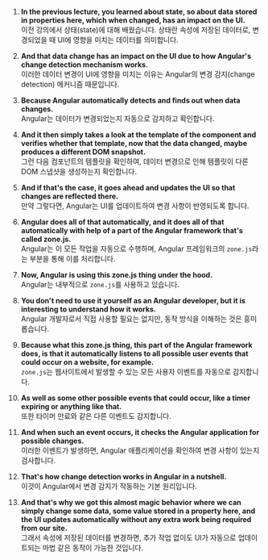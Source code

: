 1. **In the previous lecture, you learned about state, so about data stored in properties here, which when changed, has an impact on the UI.**  
   이전 강의에서 상태(state)에 대해 배웠습니다. 상태란 속성에 저장된 데이터로, 변경되었을 때 UI에 영향을 미치는 데이터를 의미합니다.

2. **And that data change has an impact on the UI due to how Angular's change detection mechanism works.**  
   이러한 데이터 변경이 UI에 영향을 미치는 이유는 Angular의 변경 감지(change detection) 메커니즘 때문입니다.

3. **Because Angular automatically detects and finds out when data changes.**  
   Angular는 데이터가 변경되었는지 자동으로 감지하고 확인합니다.

4. **And it then simply takes a look at the template of the component and verifies whether that template, now that the data changed, maybe produces a different DOM snapshot.**  
   그런 다음 컴포넌트의 템플릿을 확인하여, 데이터 변경으로 인해 템플릿이 다른 DOM 스냅샷을 생성하는지 확인합니다.

5. **And if that's the case, it goes ahead and updates the UI so that changes are reflected there.**  
   만약 그렇다면, Angular는 UI를 업데이트하여 변경 사항이 반영되도록 합니다.

6. **Angular does all of that automatically, and it does all of that automatically with help of a part of the Angular framework that's called zone.js.**  
   Angular는 이 모든 작업을 자동으로 수행하며, Angular 프레임워크의 `zone.js`라는 부분을 통해 이를 처리합니다.

7. **Now, Angular is using this zone.js thing under the hood.**  
   Angular는 내부적으로 `zone.js`를 사용하고 있습니다.

8. **You don't need to use it yourself as an Angular developer, but it is interesting to understand how it works.**  
   Angular 개발자로서 직접 사용할 필요는 없지만, 동작 방식을 이해하는 것은 흥미롭습니다.

9. **Because what this zone.js thing, this part of the Angular framework does, is that it automatically listens to all possible user events that could occur on a website, for example.**  
   `zone.js`는 웹사이트에서 발생할 수 있는 모든 사용자 이벤트를 자동으로 감지합니다.

10. **As well as some other possible events that could occur, like a timer expiring or anything like that.**  
    또한 타이머 만료와 같은 다른 이벤트도 감지합니다.

11. **And when such an event occurs, it checks the Angular application for possible changes.**  
    이러한 이벤트가 발생하면, Angular 애플리케이션을 확인하여 변경 사항이 있는지 검사합니다.

12. **That's how change detection works in Angular in a nutshell.**  
    이것이 Angular에서 변경 감지가 작동하는 기본 원리입니다.

13. **And that's why we got this almost magic behavior where we can simply change some data, some value stored in a property here, and the UI updates automatically without any extra work being required from our site.**  
    그래서 속성에 저장된 데이터를 변경하면, 추가 작업 없이도 UI가 자동으로 업데이트되는 마법 같은 동작이 가능한 것입니다.
